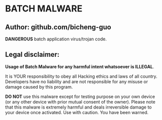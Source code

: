 # BATCH MALWARE
## Author: github.com/bicheng-guo

**DANGEROUS** batch application virus/trojan code.

## Legal disclaimer:
**Usage of Batch Malware for any harmful intent whatsoever is ILLEGAL**. 

It is YOUR responsibility to obey all Hacking ethics and laws of all country. Developers have no liability and are not responsible for any misuse or damage caused by this program.

**DO NOT** use this malware except for testing purpose on your own device (or any other device with prior mutual consent of the owner). Please note that this malware is extremely harmful and deals irreversible damage to your device once activated. Use with caution. You have been warned.

